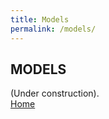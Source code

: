 ```yaml
---
title: Models
permalink: /models/
---
```


## MODELS
(Under construction).<br/>
[Home](/hexagonsDemo)
